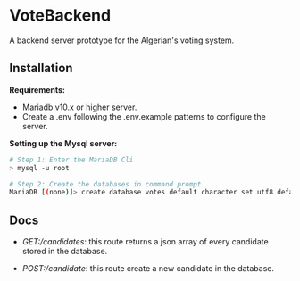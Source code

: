 # VoteBackend
A backend server prototype for the Algerian's voting system.

## Installation

 **Requirements:**
 
   - Mariadb v10.x or higher server.
   - Create a .env following the .env.example patterns to configure the server.
    
 **Setting up the Mysql server:**
 
 ```sh
 # Step 1: Enter the MariaDB Cli
 > mysql -u root
 
 # Step 2: Create the databases in command prompt
 MariaDB [(none)]> create database votes default character set utf8 default collate utf8_general_ci;
 ```
 
## Docs

 - *GET:/candidates*: this route returns a json array of every candidate stored in the database.
 
 - *POST:/candidate*: this route create a new candidate in the database.

